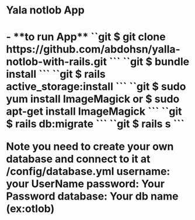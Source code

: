 <h1> Yala notlob App <h1/>
 - **to run App**
    ``git
          $ git clone https://github.com/abdohsn/yalla-notlob-with-rails.git
    ```
  ``git
          $ bundle install
    ```
  ``git
          $ rails active_storage:install
    ```
  ``git
          $ sudo yum install ImageMagick   or  $ sudo apt-get install ImageMagick
    ```
  ``git
          $ rails db:migrate
    ```
  ``git
          $ rails s 
    ```
  
 **Note you need to create your own database and connect to it**
 at /config/database.yml
 username: your UserName 
 password: Your Password
 database: Your db name (ex:otlob)
